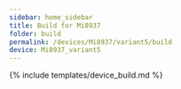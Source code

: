 ```yaml
---
sidebar: home_sidebar
title: Build for Mi8937
folder: build
permalink: /devices/Mi8937/variant5/build
device: Mi8937_variant5
---
```

{% include templates/device_build.md %}
